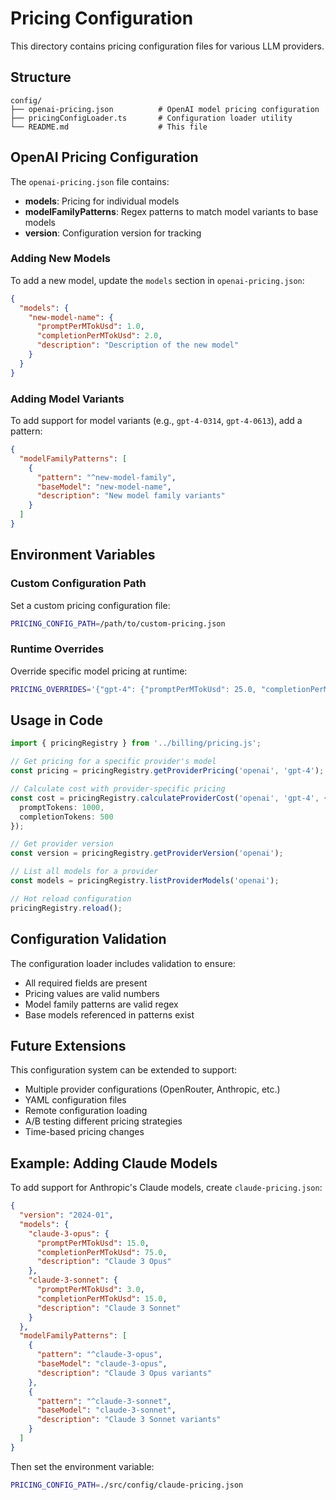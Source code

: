 # Pricing Configuration

This directory contains pricing configuration files for various LLM providers.

## Structure

```
config/
├── openai-pricing.json          # OpenAI model pricing configuration
├── pricingConfigLoader.ts       # Configuration loader utility
└── README.md                    # This file
```

## OpenAI Pricing Configuration

The `openai-pricing.json` file contains:

- **models**: Pricing for individual models
- **modelFamilyPatterns**: Regex patterns to match model variants to base models
- **version**: Configuration version for tracking

### Adding New Models

To add a new model, update the `models` section in `openai-pricing.json`:

```json
{
  "models": {
    "new-model-name": {
      "promptPerMTokUsd": 1.0,
      "completionPerMTokUsd": 2.0,
      "description": "Description of the new model"
    }
  }
}
```

### Adding Model Variants

To add support for model variants (e.g., `gpt-4-0314`, `gpt-4-0613`), add a pattern:

```json
{
  "modelFamilyPatterns": [
    {
      "pattern": "^new-model-family",
      "baseModel": "new-model-name",
      "description": "New model family variants"
    }
  ]
}
```

## Environment Variables

### Custom Configuration Path

Set a custom pricing configuration file:

```bash
PRICING_CONFIG_PATH=/path/to/custom-pricing.json
```

### Runtime Overrides

Override specific model pricing at runtime:

```bash
PRICING_OVERRIDES='{"gpt-4": {"promptPerMTokUsd": 25.0, "completionPerMTokUsd": 50.0}}'
```

## Usage in Code

```typescript
import { pricingRegistry } from '../billing/pricing.js';

// Get pricing for a specific provider's model
const pricing = pricingRegistry.getProviderPricing('openai', 'gpt-4');

// Calculate cost with provider-specific pricing
const cost = pricingRegistry.calculateProviderCost('openai', 'gpt-4', {
  promptTokens: 1000,
  completionTokens: 500
});

// Get provider version
const version = pricingRegistry.getProviderVersion('openai');

// List all models for a provider
const models = pricingRegistry.listProviderModels('openai');

// Hot reload configuration
pricingRegistry.reload();
```

## Configuration Validation

The configuration loader includes validation to ensure:

- All required fields are present
- Pricing values are valid numbers
- Model family patterns are valid regex
- Base models referenced in patterns exist

## Future Extensions

This configuration system can be extended to support:

- Multiple provider configurations (OpenRouter, Anthropic, etc.)
- YAML configuration files
- Remote configuration loading
- A/B testing different pricing strategies
- Time-based pricing changes

## Example: Adding Claude Models

To add support for Anthropic's Claude models, create `claude-pricing.json`:

```json
{
  "version": "2024-01",
  "models": {
    "claude-3-opus": {
      "promptPerMTokUsd": 15.0,
      "completionPerMTokUsd": 75.0,
      "description": "Claude 3 Opus"
    },
    "claude-3-sonnet": {
      "promptPerMTokUsd": 3.0,
      "completionPerMTokUsd": 15.0,
      "description": "Claude 3 Sonnet"
    }
  },
  "modelFamilyPatterns": [
    {
      "pattern": "^claude-3-opus",
      "baseModel": "claude-3-opus",
      "description": "Claude 3 Opus variants"
    },
    {
      "pattern": "^claude-3-sonnet",
      "baseModel": "claude-3-sonnet", 
      "description": "Claude 3 Sonnet variants"
    }
  ]
}
```

Then set the environment variable:

```bash
PRICING_CONFIG_PATH=./src/config/claude-pricing.json
```
